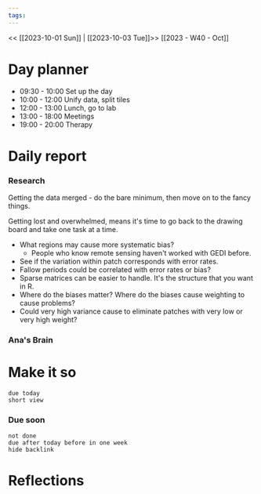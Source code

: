 ```yaml
---
tags:
---
```

<< [[2023-10-01 Sun]] | [[2023-10-03 Tue]]>>
[[2023 - W40 - Oct]]
# Day planner
- 09:30 - 10:00 Set up the day
- 10:00 - 12:00 Unify data, split tiles
- 12:00 - 13:00 Lunch, go to lab
- 13:00 - 18:00 Meetings
- 19:00 - 20:00 Therapy 

# Daily report
### Research
Getting the data merged - do the bare minimum, then move on to the fancy things.

Getting lost and overwhelmed, means it's time to go back to the drawing board and take one task at a time.

- What regions may cause more systematic bias?
	- People who know remote sensing haven't worked with GEDI before.
- See if the variation within patch corresponds with error rates.
- Fallow periods could be correlated with error rates or bias?
- Sparse matrices can be easier to handle. It's the structure that you want in R.
- Where do the biases matter? Where do the biases cause weighting to cause problems?
- Could very high variance cause to eliminate patches with very low or very high weight?


### Ana's Brain

# Make it so
```tasks
due today
short view
```
### Due soon
```tasks
not done
due after today before in one week
hide backlink
```


# Reflections

